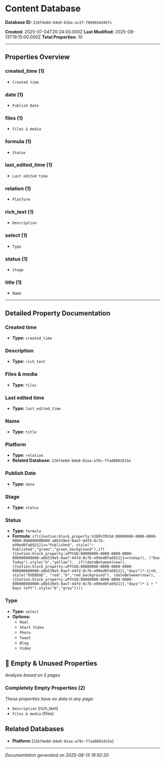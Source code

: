 # Content Database

**Database ID:** `226f4e0d-84e0-816a-ac2f-f089654d45fc`

**Created:** 2025-07-04T20:24:00.000Z
**Last Modified:** 2025-08-13T19:15:00.000Z
**Total Properties:** 10

---

## Properties Overview

### created_time (1)
- `Created time`

### date (1)
- `Publish Date`

### files (1)
- `Files & media`

### formula (1)
- `Status`

### last_edited_time (1)
- `Last edited time`

### relation (1)
- `Platform`

### rich_text (1)
- `Description`

### select (1)
- `Type`

### status (1)
- `Stage`

### title (1)
- `Name`

---

## Detailed Property Documentation

### Created time
- **Type:** `created_time`

### Description
- **Type:** `rich_text`

### Files & media
- **Type:** `files`

### Last edited time
- **Type:** `last_edited_time`

### Name
- **Type:** `title`

### Platform
- **Type:** `relation`
- **Related Database:** `226f4e0d-84e0-81aa-a79c-ffad8081015e`

### Publish Date
- **Type:** `date`

### Stage
- **Type:** `status`

### Status
- **Type:** `formula`
- **Formula:** `if({{notion:block_property:%3EB%7D%3A:00000000-0000-0000-0000-000000000000:a8b539e5-0ae7-44fd-8c7b-e99ed0fa6921}}=="Published", style("✓ Published","green","green_background"),if(
	{{notion:block_property:uPY%5D:00000000-0000-0000-0000-000000000000:a8b539e5-0ae7-44fd-8c7b-e99ed0fa6921}}==today(), ("Due Today").style("b","yellow"), 
 if((dateBetween(now(),{{notion:block_property:uPY%5D:00000000-0000-0000-0000-000000000000:a8b539e5-0ae7-44fd-8c7b-e99ed0fa6921}},"days")*-1)<0, style("OVERDUE", "red","b","red_background"), (dateBetween(now(),{{notion:block_property:uPY%5D:00000000-0000-0000-0000-000000000000:a8b539e5-0ae7-44fd-8c7b-e99ed0fa6921}},"days")*-1 + " Days left").style("b","grey"))))`

### Type
- **Type:** `select`
- **Options:**
  - `Reel`
  - `Short Video`
  - `Photo`
  - `Tweet`
  - `Blog`
  - `Video`

## 🚫 Empty & Unused Properties

*Analysis based on 5 pages*

### Completely Empty Properties (2)
*These properties have no data in any page:*

- `Description` (rich_text)
- `Files & media` (files)

## Related Databases

- **Platform** (`226f4e0d-84e0-81aa-a79c-ffad8081015e`)

---

*Documentation generated on 2025-08-13 19:50:20*
